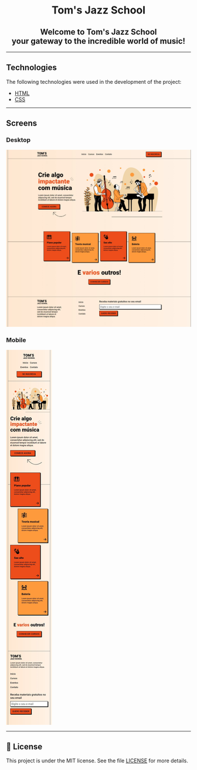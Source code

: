<h1 align="center">Tom's Jazz School</h1>

<h2 align="center">
  Welcome to Tom's Jazz School
   <br>
  your gateway to the incredible world of music!
</h2>

---

## Technologies

The following technologies were used in the development of the project:

- [HTML](https://devdocs.io/html/)
- [CSS](https://devdocs.io/css/)

---

## Screens

### Desktop

<img src="img/example-desktop.jpeg">

### Mobile

<img src="img/example-mobile.jpeg">

---

## :memo: License

This project is under the MIT license. See the file [LICENSE](/LICENSE) for more details.
